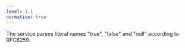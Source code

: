 ```yaml
---
level: 1.1
normative: true
---
```


The service parses literal names "true", "false" and "null" according to RFC8259.